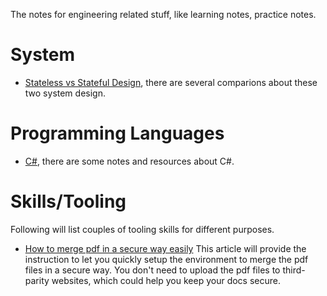 The notes for engineering related stuff, like learning notes, practice notes.

# System
* [Stateless vs Stateful Design](system/design-stateless-vs-stateful.md), there are several comparions about these two system design.

# Programming Languages
* [C#](programming-languages/csharp/csharp.md), there are some notes and resources about C#.

# Skills/Tooling
Following will list couples of tooling skills for different purposes.

* [How to merge pdf in a secure way easily](skills-tooling/how-to-merge-pdf-easily.md) This article will provide the instruction to let you quickly setup the environment to merge the pdf files in a secure way. You don't need to upload the pdf files to third-parity websites, which could help you keep your docs secure.